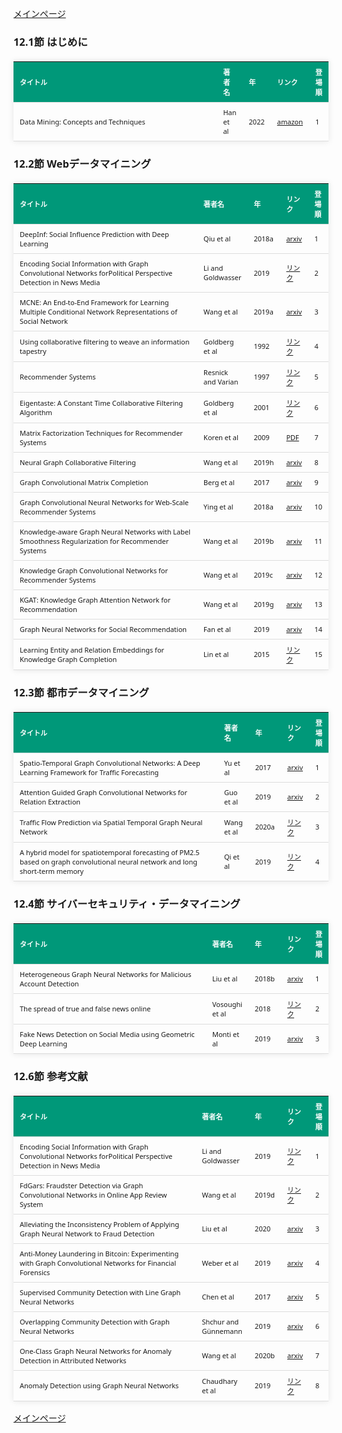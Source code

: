 
<html lang="ja">
<head>
<meta charset="UTF-8">
<title>参考文献リスト</title>
<link rel="stylesheet" type="text/css" href="https://cdn.datatables.net/1.10.24/css/jquery.dataTables.css">
<script type="text/javascript" src="https://code.jquery.com/jquery-3.5.1.js"></script>
<script type="text/javascript" src="https://cdn.datatables.net/1.10.24/js/jquery.dataTables.js"></script>
<style>
    body {
        font-family: 'Verdana', 'Segoe UI', Tahoma, Geneva, Verdana, sans-serif;
    }
    table {
        width: 100%;
        max-width: 100%;
        border-collapse: collapse;
        margin-top: 20px;
        box-shadow: 0 0 10px rgba(0, 0, 0, 0.1);
    }
    th, td {
        padding: 8px 10px;
        text-align: left;
        border-bottom: 1px solid #ddd;
        font-size: 11px;
    }
    th {
        background-color: #009879;
        color: #ffffff;
    }
    tr:hover {
        background-color: #f5f5f5;
    }
    /* 1番目の列の幅を70%に設定 */
    table.display td:nth-child(1),
    table.display th:nth-child(1) {
        width: 70%;
    }

    /* 2番目の列の幅を25%に設定 */
    table.display td:nth-child(2),
    table.display th:nth-child(2) {
        width: 25%;
    }

</style>
</head>
<body>

<a href="../">メインページ</a>

<h3>12.1節 はじめに</h3>
<table class="dataframe display">
  <thead>
    <tr style="text-align: right;">
      <th>タイトル</th>
      <th>著者名</th>
      <th>年</th>
      <th>リンク</th>
      <th>登場順</th>
    </tr>
  </thead>
  <tbody>
    <tr>
      <td>Data Mining: Concepts and Techniques</td>
      <td>Han et al</td>
      <td>2022</td>
      <td><a href="https://www.amazon.co.jp/dp/0128117605" target="_blank">amazon</a></td>
      <td>1</td>
    </tr>
  </tbody>
</table>
<h3>12.2節 Webデータマイニング</h3>
<table class="dataframe display">
  <thead>
    <tr style="text-align: right;">
      <th>タイトル</th>
      <th>著者名</th>
      <th>年</th>
      <th>リンク</th>
      <th>登場順</th>
    </tr>
  </thead>
  <tbody>
    <tr>
      <td>DeepInf: Social Influence Prediction with Deep Learning</td>
      <td>Qiu et al</td>
      <td>2018a</td>
      <td><a href="https://arxiv.org/abs/1807.05560" target="_blank">arxiv</a></td>
      <td>1</td>
    </tr>
    <tr>
      <td>Encoding Social Information with Graph Convolutional Networks forPolitical Perspective Detection in News Media</td>
      <td>Li and Goldwasser</td>
      <td>2019</td>
      <td><a href="https://aclanthology.org/P19-1247/" target="_blank">リンク</a></td>
      <td>2</td>
    </tr>
    <tr>
      <td>MCNE: An End-to-End Framework for Learning Multiple Conditional Network Representations of Social Network</td>
      <td>Wang et al</td>
      <td>2019a</td>
      <td><a href="https://arxiv.org/abs/1905.11013" target="_blank">arxiv</a></td>
      <td>3</td>
    </tr>
    <tr>
      <td>Using collaborative filtering to weave an information tapestry</td>
      <td>Goldberg et al</td>
      <td>1992</td>
      <td><a href="https://dl.acm.org/doi/10.1145/138859.138867" target="_blank">リンク</a></td>
      <td>4</td>
    </tr>
    <tr>
      <td>Recommender Systems</td>
      <td>Resnick and Varian</td>
      <td>1997</td>
      <td><a href="https://dl.acm.org/doi/10.1145/245108.245121" target="_blank">リンク</a></td>
      <td>5</td>
    </tr>
    <tr>
      <td>Eigentaste: A Constant Time Collaborative Filtering Algorithm</td>
      <td>Goldberg et al</td>
      <td>2001</td>
      <td><a href="https://link.springer.com/article/10.1023/A:1011419012209" target="_blank">リンク</a></td>
      <td>6</td>
    </tr>
    <tr>
      <td>Matrix Factorization Techniques for Recommender Systems</td>
      <td>Koren et al</td>
      <td>2009</td>
      <td><a href="https://datajobs.com/data-science-repo/Recommender-Systems-%5BNetflix%5D.pdf" target="_blank">PDF</a></td>
      <td>7</td>
    </tr>
    <tr>
      <td>Neural Graph Collaborative Filtering</td>
      <td>Wang et al</td>
      <td>2019h</td>
      <td><a href="https://arxiv.org/abs/1905.08108" target="_blank">arxiv</a></td>
      <td>8</td>
    </tr>
    <tr>
      <td>Graph Convolutional Matrix Completion</td>
      <td>Berg et al</td>
      <td>2017</td>
      <td><a href="https://arxiv.org/abs/1706.02263" target="_blank">arxiv</a></td>
      <td>9</td>
    </tr>
    <tr>
      <td>Graph Convolutional Neural Networks for Web-Scale Recommender Systems</td>
      <td>Ying et al</td>
      <td>2018a</td>
      <td><a href="https://arxiv.org/abs/1806.01973" target="_blank">arxiv</a></td>
      <td>10</td>
    </tr>
    <tr>
      <td>Knowledge-aware Graph Neural Networks with Label Smoothness Regularization for Recommender Systems</td>
      <td>Wang et al</td>
      <td>2019b</td>
      <td><a href="https://arxiv.org/abs/1905.04413" target="_blank">arxiv</a></td>
      <td>11</td>
    </tr>
    <tr>
      <td>Knowledge Graph Convolutional Networks for Recommender Systems</td>
      <td>Wang et al</td>
      <td>2019c</td>
      <td><a href="https://arxiv.org/abs/1904.12575" target="_blank">arxiv</a></td>
      <td>12</td>
    </tr>
    <tr>
      <td>KGAT: Knowledge Graph Attention Network for Recommendation</td>
      <td>Wang et al</td>
      <td>2019g</td>
      <td><a href="https://arxiv.org/abs/1905.07854" target="_blank">arxiv</a></td>
      <td>13</td>
    </tr>
    <tr>
      <td>Graph Neural Networks for Social Recommendation</td>
      <td>Fan et al</td>
      <td>2019</td>
      <td><a href="https://arxiv.org/abs/1902.07243" target="_blank">arxiv</a></td>
      <td>14</td>
    </tr>
    <tr>
      <td>Learning Entity and Relation Embeddings for Knowledge Graph Completion</td>
      <td>Lin et al</td>
      <td>2015</td>
      <td><a href="https://ojs.aaai.org/index.php/AAAI/article/view/9491" target="_blank">リンク</a></td>
      <td>15</td>
    </tr>
  </tbody>
</table>
<h3>12.3節 都市データマイニング</h3>
<table class="dataframe display">
  <thead>
    <tr style="text-align: right;">
      <th>タイトル</th>
      <th>著者名</th>
      <th>年</th>
      <th>リンク</th>
      <th>登場順</th>
    </tr>
  </thead>
  <tbody>
    <tr>
      <td>Spatio-Temporal Graph Convolutional Networks: A Deep Learning Framework for Traffic Forecasting</td>
      <td>Yu et al</td>
      <td>2017</td>
      <td><a href="https://arxiv.org/abs/1709.04875" target="_blank">arxiv</a></td>
      <td>1</td>
    </tr>
    <tr>
      <td>Attention Guided Graph Convolutional Networks for Relation Extraction</td>
      <td>Guo et al</td>
      <td>2019</td>
      <td><a href="https://arxiv.org/abs/1906.07510" target="_blank">arxiv</a></td>
      <td>2</td>
    </tr>
    <tr>
      <td>Traffic Flow Prediction via Spatial Temporal Graph Neural Network</td>
      <td>Wang et al</td>
      <td>2020a</td>
      <td><a href="https://dl.acm.org/doi/abs/10.1145/3366423.3380186" target="_blank">リンク</a></td>
      <td>3</td>
    </tr>
    <tr>
      <td>A hybrid model for spatiotemporal forecasting of PM2.5 based on graph convolutional neural network and long short-term memory</td>
      <td>Qi et al</td>
      <td>2019</td>
      <td><a href="https://www.sciencedirect.com/science/article/abs/pii/S0048969719303821?via%3Dihub" target="_blank">リンク</a></td>
      <td>4</td>
    </tr>
  </tbody>
</table>
<h3>12.4節 サイバーセキュリティ・データマイニング</h3>
<table class="dataframe display">
  <thead>
    <tr style="text-align: right;">
      <th>タイトル</th>
      <th>著者名</th>
      <th>年</th>
      <th>リンク</th>
      <th>登場順</th>
    </tr>
  </thead>
  <tbody>
    <tr>
      <td>Heterogeneous Graph Neural Networks for Malicious Account Detection</td>
      <td>Liu et al</td>
      <td>2018b</td>
      <td><a href="https://arxiv.org/abs/2002.12307" target="_blank">arxiv</a></td>
      <td>1</td>
    </tr>
    <tr>
      <td>The spread of true and false news online</td>
      <td>Vosoughi et al</td>
      <td>2018</td>
      <td><a href="https://www.science.org/doi/10.1126/science.aap9559" target="_blank">リンク</a></td>
      <td>2</td>
    </tr>
    <tr>
      <td>Fake News Detection on Social Media using Geometric Deep Learning</td>
      <td>Monti et al</td>
      <td>2019</td>
      <td><a href="https://arxiv.org/abs/1902.06673" target="_blank">arxiv</a></td>
      <td>3</td>
    </tr>
  </tbody>
</table>
<h3>12.6節 参考文献</h3>
<table class="dataframe display">
  <thead>
    <tr style="text-align: right;">
      <th>タイトル</th>
      <th>著者名</th>
      <th>年</th>
      <th>リンク</th>
      <th>登場順</th>
    </tr>
  </thead>
  <tbody>
    <tr>
      <td>Encoding Social Information with Graph Convolutional Networks forPolitical Perspective Detection in News Media</td>
      <td>Li and Goldwasser</td>
      <td>2019</td>
      <td><a href="https://aclanthology.org/P19-1247/" target="_blank">リンク</a></td>
      <td>1</td>
    </tr>
    <tr>
      <td>FdGars: Fraudster Detection via Graph Convolutional Networks in Online App Review System</td>
      <td>Wang et al</td>
      <td>2019d</td>
      <td><a href="https://dl.acm.org/doi/10.1145/3308560.3316586" target="_blank">リンク</a></td>
      <td>2</td>
    </tr>
    <tr>
      <td>Alleviating the Inconsistency Problem of Applying Graph Neural Network to Fraud Detection</td>
      <td>Liu et al</td>
      <td>2020</td>
      <td><a href="https://arxiv.org/abs/2005.00625" target="_blank">arxiv</a></td>
      <td>3</td>
    </tr>
    <tr>
      <td>Anti-Money Laundering in Bitcoin: Experimenting with Graph Convolutional Networks for Financial Forensics</td>
      <td>Weber et al</td>
      <td>2019</td>
      <td><a href="https://arxiv.org/abs/1908.02591" target="_blank">arxiv</a></td>
      <td>4</td>
    </tr>
    <tr>
      <td>Supervised Community Detection with Line Graph Neural Networks</td>
      <td>Chen et al</td>
      <td>2017</td>
      <td><a href="https://arxiv.org/abs/1705.08415" target="_blank">arxiv</a></td>
      <td>5</td>
    </tr>
    <tr>
      <td>Overlapping Community Detection with Graph Neural Networks</td>
      <td>Shchur and Günnemann</td>
      <td>2019</td>
      <td><a href="https://arxiv.org/abs/1909.12201" target="_blank">arxiv</a></td>
      <td>6</td>
    </tr>
    <tr>
      <td>One-Class Graph Neural Networks for Anomaly Detection in Attributed Networks</td>
      <td>Wang et al</td>
      <td>2020b</td>
      <td><a href="https://arxiv.org/abs/2002.09594" target="_blank">arxiv</a></td>
      <td>7</td>
    </tr>
    <tr>
      <td>Anomaly Detection using Graph Neural Networks</td>
      <td>Chaudhary et al</td>
      <td>2019</td>
      <td><a href="https://ieeexplore.ieee.org/document/8862186" target="_blank">リンク</a></td>
      <td>8</td>
    </tr>
  </tbody>
</table>

<script>
$(document).ready(function() {
    $('.display').DataTable({
     "lengthChange": false,  // Show 10 entriesの選択機能を非表示にする
     "pageLength": 25,  // ページごとに表示する行数を20行に設定
     "info": false,  // "Showing 1 to X of Y entries" の情報テキストを非表示にする
     "order": [],
     "searching": false
    });
});
</script>

<a href="../">メインページ</a>

</body>
</html>